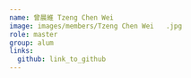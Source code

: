 ```yaml
---
name: 曾晨維 Tzeng Chen Wei    
image: images/members/Tzeng Chen Wei   .jpg 
role: master
group: alum
links:
  github: link_to_github 
---
```

